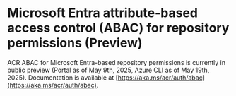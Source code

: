 # Microsoft Entra attribute-based access control (ABAC) for repository permissions (Preview)

ACR ABAC for Microsoft Entra-based repository permissions is currently in public preview (Portal as of May 9th, 2025, Azure CLI as of May 19th, 2025).
Documentation is available at [https://aka.ms/acr/auth/abac](https://aka.ms/acr/auth/abac).
